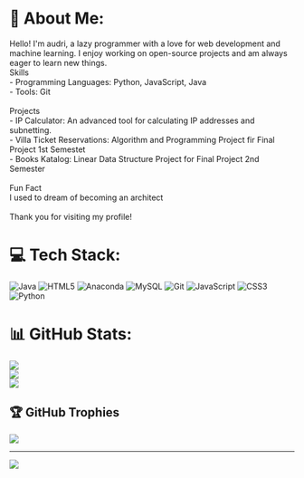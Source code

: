 # 💫 About Me:
Hello! I'm audri, a lazy programmer with a love for web development and machine learning. I enjoy working on open-source projects and am always eager to learn new things.<br>Skills<br>- Programming Languages: Python, JavaScript, Java<br>- Tools: Git<br><br>Projects<br>- IP Calculator: An advanced tool for calculating IP addresses and subnetting.<br>- Villa Ticket Reservations: Algorithm and Programming Project fir Final Project 1st Semestet<br>- Books Katalog: Linear Data Structure Project for Final Project 2nd Semester<br><br>Fun Fact<br>I used to dream of becoming an architect<br><br>Thank you for visiting my profile!<br>


# 💻 Tech Stack:
![Java](https://img.shields.io/badge/java-%23ED8B00.svg?style=flat&logo=openjdk&logoColor=white) ![HTML5](https://img.shields.io/badge/html5-%23E34F26.svg?style=flat&logo=html5&logoColor=white) ![Anaconda](https://img.shields.io/badge/Anaconda-%2344A833.svg?style=flat&logo=anaconda&logoColor=white) ![MySQL](https://img.shields.io/badge/mysql-4479A1.svg?style=flat&logo=mysql&logoColor=white) ![Git](https://img.shields.io/badge/git-%23F05033.svg?style=flat&logo=git&logoColor=white) ![JavaScript](https://img.shields.io/badge/javascript-%23323330.svg?style=flat&logo=javascript&logoColor=%23F7DF1E) ![CSS3](https://img.shields.io/badge/css3-%231572B6.svg?style=flat&logo=css3&logoColor=white) ![Python](https://img.shields.io/badge/python-3670A0?style=flat&logo=python&logoColor=ffdd54)
# 📊 GitHub Stats:
![](https://github-readme-stats.vercel.app/api?username=audriokt&theme=dark&hide_border=false&include_all_commits=true&count_private=true)<br/>
![](https://github-readme-streak-stats.herokuapp.com/?user=audriokt&theme=dark&hide_border=false)<br/>
![](https://github-readme-stats.vercel.app/api/top-langs/?username=audriokt&theme=dark&hide_border=false&include_all_commits=true&count_private=true&layout=compact)

## 🏆 GitHub Trophies
![](https://github-profile-trophy.vercel.app/?username=audriokt&theme=radical&no-frame=false&no-bg=false&margin-w=4)

---
[![](https://visitcount.itsvg.in/api?id=audriokt&icon=0&color=0)](https://visitcount.itsvg.in)

<!-- Proudly created with GPRM ( https://gprm.itsvg.in ) -->
